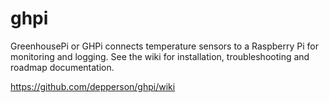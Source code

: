 # ghpi
GreenhousePi or GHPi connects temperature sensors to a Raspberry Pi for monitoring and logging.  See the wiki for installation, troubleshooting and roadmap documentation. 

https://github.com/depperson/ghpi/wiki
